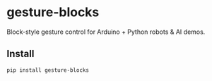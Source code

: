 # gesture-blocks
Block-style gesture control for Arduino + Python robots & AI demos.

## Install
```bash
pip install gesture-blocks
